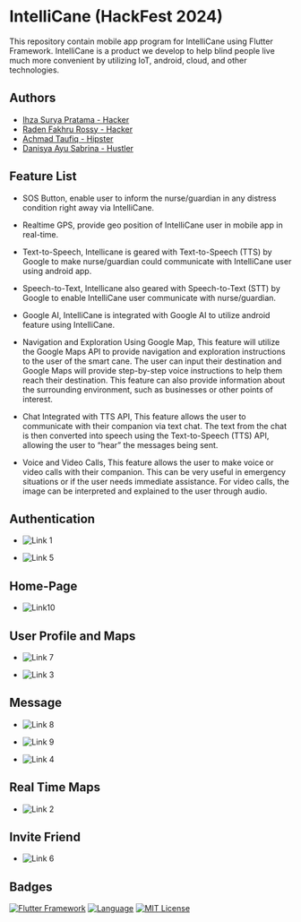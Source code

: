 # IntelliCane (HackFest 2024)

This repository contain mobile app program for IntelliCane using Flutter Framework. IntelliCane is a product we develop to help blind people live much more convenient by utilizing IoT, android, cloud, and other technologies.

## Authors

- [Ihza Surya Pratama - Hacker](www.linkedin.com/in/ihza-surya-pratama-a642001a0)
- [Raden Fakhru Rossy - Hacker](https://www.instagram.com/kk.io_)
- [Achmad Taufiq - Hipster](https://www.linkedin.com/in/ahmad-taufiq-b1384a21b/)
- [Danisya Ayu Sabrina - Hustler](https://www.instagram.com/danisya.as?igsh=MWM1cDIzMm40MzdzbQ==)

## Feature List

- SOS Button, enable user to inform the nurse/guardian in any distress condition right away via IntelliCane.
- Realtime GPS, provide geo position of IntelliCane user in mobile app in real-time.
- Text-to-Speech, Intellicane is geared with Text-to-Speech (TTS) by Google to make nurse/guardian could communicate with IntelliCane user using android app.
- Speech-to-Text, Intellicane also geared with Speech-to-Text (STT) by Google to enable IntelliCane user communicate with nurse/guardian.
- Google AI, IntelliCane is integrated with Google AI to utilize android feature using IntelliCane.

- Navigation and Exploration Using Google Map, This feature will utilize the Google Maps API to provide navigation and exploration instructions to the user of the smart cane. The user can input their destination and Google Maps will provide step-by-step voice instructions to help them reach their destination. This feature can also provide information about the surrounding environment, such as businesses or other points of interest.

- Chat Integrated with TTS API, This feature allows the user to communicate with their companion via text chat. The text from the chat is then converted into speech using the Text-to-Speech (TTS) API, allowing the user to “hear” the messages being sent.

- Voice and Video Calls, This feature allows the user to make voice or video calls with their companion. This can be very useful in emergency situations or if the user needs immediate assistance. For video calls, the image can be interpreted and explained to the user through audio.

## Authentication

- ![Link 1](https://drive.google.com/uc?export=view&id=173nsGghfPgbxzg_GdGIiFcsutD-XMlzC)

- ![Link 5](https://drive.google.com/uc?export=view&id=1BIzsai9vEzPvrJjpyebfaQeDbiL31VaQ)


## Home-Page
- ![Link10](https://drive.google.com/uc?export=view&id=1FxPqgzHjIPkEilNZ_ottI_n-YmyNh0Es)
  

## User Profile and Maps

- ![Link 7](https://drive.google.com/uc?export=view&id=1HkueokFzhA9BSqnppr2H8eMMTJjQ5vJo)


- ![Link 3](https://drive.google.com/uc?export=view&id=1zUIvrc5iMG-9NAEDsTdiXaZj8QDX1BKz)


## Message
- ![Link 8](https://drive.google.com/uc?export=view&id=15r6WQOYImazXJo4ip7iH194Hwx7ejGol)

- ![Link 9](https://drive.google.com/uc?export=view&id=1FCF4FfF7bZicU5NNzOK2js50zn_IZoFt)

- ![Link 4](https://drive.google.com/uc?export=view&id=11QJ5fNkDQZdXxU5YGjNLQad-sQLWndL1)


## Real Time Maps

- ![Link 2](https://drive.google.com/uc?export=view&id=1OUks6oghOAQXmOsEdUl6mjuahYAJSy9L)

## Invite Friend

- ![Link 6](https://drive.google.com/uc?export=view&id=1U3ibzfl3y98hMWCVl6yN3dguKo7crTt0)


## Badges

[![Flutter Framework](https://img.shields.io/badge/Framework-Flutter-blue)](https://choosealicense.com/licenses/mit/) [![Language](https://img.shields.io/badge/Language-Dart-cyan.svg)](https://opensource.org/licenses/) [![MIT License](https://img.shields.io/badge/License-MIT-blue.svg)](http://www.gnu.org/licenses/agpl-3.0)
